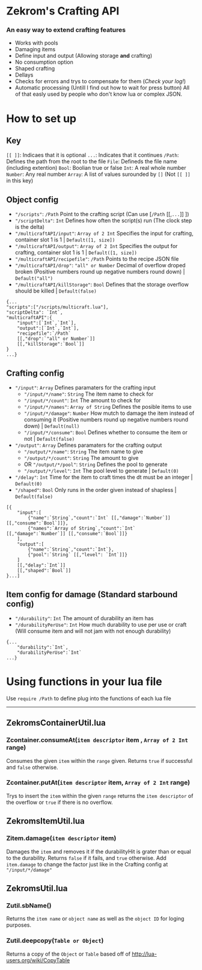 # Zekrom's Crafting API
### An easy way to extend crafting features
* Works with pools
* Damaging items
* Define input and output (Allowing storage **and** crafting)
* No consumption option
* Shaped crafting
* Dellays
* Checks for errors and trys to compensate for them (*Check your log!*)
* Automatic processing (Untill I find out how to wait for press button)
All of that easly used by people who don't know lua or complex JSON.

# How to set up
## Key
`[[ ]]`: Indicaes that it is optional
`...`: Indicates that it continues
`/Path`: Defines the path from the root to the file
`File`: Defineds the file name (including extention)
`Bool`: Boolian true or false
`Int`: A real whole number
`Number`: Any real number
`Array`: A list of values surounded by `[]` (Not `[[ ]]` in this key)

## Object config
* `"/scripts"`: `/Path` Point to the crafting script (Can use [`/Path` [[,`...`]] ])
* `"/scriptDelta"`: `Int` Defines how often the script(s) run (The clock step is the delta)
* `"/multicraftAPI/input"`: `Array of 2 Int` Specifies the input for crafting, container slot 1 is 1 | `Default([1, size])`
* `"/multicraftAPI/output"`: `Array of 2 Int` Specifies the output for crafting, container slot 1 is 1 | `Default([1, size])`
* `"/multicraftAPI/recipefile"`: `/Path` Points to the recipe JSON file
* `"/multicraftAPI/drop"`: `"all" or Number` Decimal of overflow droped broken (Positive numbers round up negative numbers round down) | `Default("all")`
* `"/multicraftAPI/killStorage"`: `Bool` Defines that the storage overflow should be killed | `Default(false)`
```
{...
"scripts":["/scripts/multicraft.lua"],
"scriptDelta": `Int`,
"multicraftAPI":{
	"input":[`Int`,`Int`],
	"output":[`Int`,`Int`],
	"recipefile":`/Path`
	[[,"drop":`"all" or Number`]]
	[[,"killStorage":`Bool`]]
}
...}
```

## Crafting config
* `"/input"`: `Array` Defines paramaters for the crafting input
	* `"/input/*/name"`: `String` The item name to check for
	* `"/input/*/count"`: `Int` The amount to check for
	* `"/input/*/names"`: `Array of String` Defines the posible items to use
	* `"/input/*/damage"`: `Number` How mutch to damage the item instead of consuming it (Positive numbers round up negative numbers round down) | `Default(null)`
	* `"/input/*/consume"`: `Bool` Defines whether to consume the item or not | `Default(false)`
* `"/output"`: `Array` Defines paramaters for the crafting output
	* `"/output/*/name"`: `String` The item name to give
	* `"/output/*/count"`: `String` The amount to give
	* OR `"/output/*/pool"`: `String` Defines the pool to generate
	* `"/output/*/level"`: `Int` The pool level to generate | `Default(0)`
* `"/delay"`: `Int` Time for the item to craft times the dt must be an integer | `Default(0)`
* `"/shaped"`: `Bool` Only runs in the order given instead of shapless | `Default(false)`
```
[{
	"input":[
		{"name":`String`,"count":`Int` [[,"damage":`Number`]] [[,"consume":`Bool`]]},
		{"names":`Array of String`,"count":`Int` [[,"damage":`Number`]] [[,"consume":`Bool`]]}
	],
	"output":[
		{"name":`String`,"count":`Int`},
		{"pool":`String` [[,"level": `Int`]]}
	]
	[[,"delay":`Int`]]
	[[,"shaped":`Bool`]]
}...]
```
## Item config for damage (Standard starbound config)

* `"/durability"`: `Int` The amount of durability an item has
* `"/durabilityPerUse"`: `Int` How much durability to use per use or craft (Will consume item and will not jam with not enough durability)
```
{...
	"durability":`Int`,
	"durabilityPerUse":`Int`
...}
```
# Using functions in your lua file
Use `require /Path` to define plug into the functions of each lua file

---

## ZekromsContainerUtil.lua
### Zcontainer.consumeAt(`item descriptor` item , `Array of 2 Int` range)
Consumes the given `item` within the `range` given.  Returns `true` if successful and `false` otherwise.

### Zcontainer.putAt(`item descriptor` item, `Array of 2 Int` range)
Trys to insert the `item` within the given `range` returns the `item descriptor` of the overflow or `true` if there is no overflow.

## ZekromsItemUtil.lua
### Zitem.damage(`item descriptor` item)
Damages the `item` and removes it if the durabilityHit is grater than or equal to the durability.  Returns `false` if it fails, and `true` otherwise.  Add `item.damage` to change the factor just like in the Crafting config at `"/input/*/damage"`

## ZekromsUtil.lua
### Zutil.sbName()
Returns the `item name` or `object name` as well as the `object ID` for loging purposes.

### Zutil.deepcopy(`Table or Object`)
Returns a copy of the `Object` or `Table` based off of http://lua-users.org/wiki/CopyTable